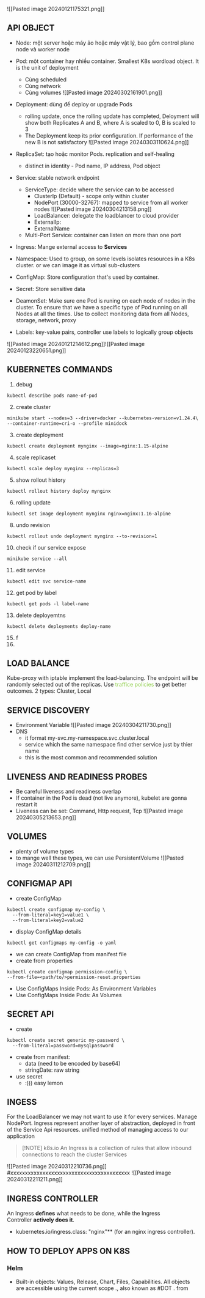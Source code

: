 ![[Pasted image 20240121175321.png]]

## API OBJECT
- Node: một server hoặc máy ảo hoặc máy vật lý, bao gồm control plane node và worker node
- Pod: một container hay nhiều container. Smallest K8s wordload object. It is the unit of deployment
	- Cùng scheduled
	- Cùng network
	- Cùng volumes
	![[Pasted image 20240302161901.png]]
- Deployment: dùng để deploy or upgrade Pods
	- rolling update, once the rolling update has completed, Deloyment will show both Replicates A and B, where A is scaled to 0, B is scaled to 3
	- The Deployment keep its prior configuration. If performance of the new B is not satisfactory
	  ![[Pasted image 20240303110624.png]]
- ReplicaSet: tạo hoặc monitor Pods. replication and self-healing
	- distinct in identity - Pod name, IP address, Pod object
- Service: stable network endpoint
	- ServiceType: decide where the service can to be accessed
		- ClusterIp (Default) - scope only within cluster
		- NodePort (30000-32767): mapped to service from all worker nodes
			![[Pasted image 20240304213158.png]]
		- LoadBalancer: delegate the loadblancer to cloud provider
		- ExternalIp: 
		- ExternalName
	- Multi-Port Service: container can listen on more than one port
	
- Ingress: Mange external access to **Services**
- Namespace: Used to group, on some levels isolates resources in a K8s cluster. or we can image it as virtual sub-clusters
- ConfigMap: Store configuration that's used by container. 
- Secret: Store sensitive data
- DeamonSet: Make sure one Pod is runing on each node of nodes in the cluster. To ensure that we have a specific type of Pod running on all Nodes at all the times. Use to collect monitoring data from all Nodes, storage, network, proxy 
- Labels: key-value pairs, controller use labels to logically group objects

![[Pasted image 20240121214612.png]]![[Pasted image 20240123220651.png]]
## KUBERNETES COMMANDS
1. debug
```
kubectl describe pods name-of-pod
```
2. create cluster
```
minikube start --nodes=3 --driver=docker --kubernetes-version=v1.24.4\ 
--container-runtime=cri-o --profile minidock
```
3. create deployment
```
kubectl create deployment mynginx --image=nginx:1.15-alpine
```
4. scale replicaset
```
kubectl scale deploy mynginx --replicas=3
```
5. show rollout history
```
kubectl rollout history deploy mynginx
```
6. rolling update
```
kubectl set image deployment mynginx nginx=nginx:1.16-alpine
```
8. undo revision
```
kubectl rollout undo deployment mynginx --to-revision=1
```
10. check if our service expose
```
minikube service --all
```
11. edit service
```
kubectl edit svc service-name
```
12. get pod by label
```
kubectl get pods -l label-name
```
13. delete deployemtns
```
kubectl delete deployments deploy-name
```
15. f
16. 

## LOAD BALANCE
Kube-proxy with iptable implement the load-balancing. The endpoint will be randomly selected out of the replicas. Use <span style="color:#92d050">traffice policies</span> to get better outcomes. 2 types: Cluster, Local
## SERVICE DISCOVERY
- Environment Variable
	![[Pasted image 20240304211730.png]]
- DNS
	- it format my-svc.my-namespace.svc.cluster.local
	- service which the same namespace find other service just by thier name
	- this is the most common and recommended solution

## LIVENESS AND READINESS PROBES
- Be careful liveness and readiness overlap
- If container in the Pod is dead (not live anymore), kubelet are gonna restart it
- Liveness can be set: Command, Http request, Tcp
![[Pasted image 20240305213653.png]]

## VOLUMES
- plenty of volume types
- to mange well these types, we can use PersistentVolume
![[Pasted image 20240311212709.png]]
## CONFIGMAP API
- create ConfigMap
```
kubectl create configmap my-config \
  --from-literal=key1=value1 \  
  --from-literal=key2=value2
``` 
- display ConfigMap details
```
kubectl get configmaps my-config -o yaml
```
- we can create ConfigMap from manifest file
- create from properties
```
kubectl create configmap permission-config \ 
--from-file=<path/to/>permission-reset.properties
```
- Use ConfigMaps Inside Pods: As Environment Variables
- Use ConfigMaps Inside Pods: As Volumes
## SECRET API
- create 
```
kubectl create secret generic my-password \  
  --from-literal=password=mysqlpassword
```
- create from manifest:
	- data (need to be encoded by base64)
	- stringDate: raw string
- use secret
	- :))) easy lemon 
## INGESS
For the LoadBalancer we may not want to use it for every services. Manage NodePort. 
Ingress represent another layer of abstraction, deployed in front of the Service Api resources. unified method of managing access to our application

> [!NOTE] k8s.io
> An Ingress is a collection of rules that allow inbound connections to reach the cluster Services

![[Pasted image 20240312210736.png]]
#xxxxxxxxxxxxxxxxxxxxxxxxxxxxxxxxxxxxxxxxx
![[Pasted image 20240312211211.png]]

## INGRESS CONTROLLER
An Ingress **defines** what needs to be done, while the Ingress Controller **actively does it**.
- kubernetes.io/ingress.class: "nginx"** (for an nginx ingress controller).
## HOW TO DEPLOY APPS ON K8S
### Helm
- Built-in objects: Values, Release, Chart, Files, Capabilities. All objects are accessible using the current scope ., also known as #DOT . from 